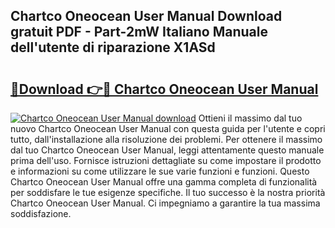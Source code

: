 ## Chartco Oneocean User Manual Download gratuit PDF - Part-2mW Italiano Manuale dell'utente di riparazione X1ASd

# <h2><a href="http://dfcizx.blite.top/?on=Chartco+Oneocean+User+Manual">🔗Download 👉🔴 Chartco Oneocean User Manual</a></h2>

[![Chartco Oneocean User Manual download](https://i.imgur.com/lujVjoI.png)](http://dfcizx.blite.top/?on=Chartco+Oneocean+User+Manual)
Ottieni il massimo dal tuo nuovo Chartco Oneocean User Manual con questa guida per l'utente e copri tutto, dall'installazione alla risoluzione dei problemi. Per ottenere il massimo dal tuo Chartco Oneocean User Manual, leggi attentamente questo manuale prima dell'uso. Fornisce istruzioni dettagliate su come impostare il prodotto e informazioni su come utilizzare le sue varie funzioni e funzioni. Questo Chartco Oneocean User Manual offre una gamma completa di funzionalità per soddisfare le tue esigenze specifiche. Il tuo successo è la nostra priorità Chartco Oneocean User Manual. Ci impegniamo a garantire la tua massima soddisfazione.

